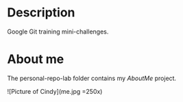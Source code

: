 # Description
Google Git training mini-challenges.

# About me
The personal-repo-lab folder contains my *AboutMe* project. 

![Picture of Cindy](me.jpg =250x)